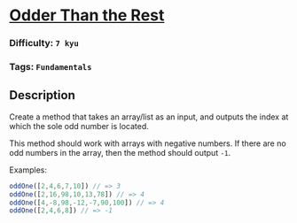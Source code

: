 # [Odder Than the Rest](https://www.codewars.com/kata/5983cba828b2f1fd55000114)

### Difficulty: `7 kyu`

### Tags: `Fundamentals`

## Description

Create a method that takes an array/list as an input, and outputs the index at which the sole odd number is located.

This method should work with arrays with negative numbers. If there are no odd numbers in the array, then the method should output `-1`.

Examples:

```js
oddOne([2,4,6,7,10]) // => 3
oddOne([2,16,98,10,13,78]) // => 4
oddOne([4,-8,98,-12,-7,90,100]) // => 4
oddOne([2,4,6,8]) // => -1
```